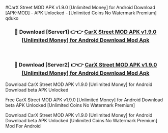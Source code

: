#CarX Street MOD APK v1.9.0 [Unlimited Money] for Android Download [APK-MOD] - APK Unlocked - [Unlimited Coins No Watermark Premium] qduko



<div align="center">

<h3>🔴 Download [Server1] 👉👉 <a href="https://momento.my/?title=CarX_Street_MOD_APK_v1.9.0_[Unlimited_Money]_for_Android_Download">CarX Street MOD APK v1.9.0 [Unlimited Money] for Android Download Mod Apk</a></h3><br>

<h3>🔴 Download [Server2] 👉👉 <a href="https://momento.my/?title=CarX_Street_MOD_APK_v1.9.0_[Unlimited_Money]_for_Android_Download">CarX Street MOD APK v1.9.0 [Unlimited Money] for Android Download Mod Apk</a></h3>
</div>



Download CarX Street MOD APK v1.9.0 [Unlimited Money] for Android Download beta APK Unlocked

Free CarX Street MOD APK v1.9.0 [Unlimited Money] for Android Download beta APK Unlocked [Unlimited Coins No Watermark Premium]

Download CarX Street MOD APK v1.9.0 [Unlimited Money] for Android Download beta APK Unlocked [Unlimited Coins No Watermark Premium] Mod For Android
